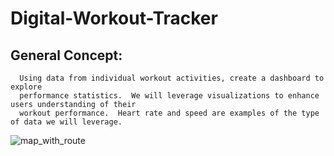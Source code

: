 # Digital-Workout-Tracker

## General Concept:
	  Using data from individual workout activities, create a dashboard to explore
	  performance statistics.  We will leverage visualizations to enhance users understanding of their
	  workout performance.  Heart rate and speed are examples of the type of data we will leverage.

![map_with_route](initial_project_concept.rtfd/mission_to_mars.png)

